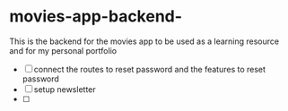 # movies-app-backend-
This is the backend for the movies app to be used as a learning resource and for my personal portfolio

- [ ] connect the routes to reset password and the features to reset password 
- [ ] setup newsletter 
- [ ] 
